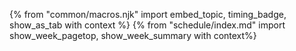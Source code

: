 {% from "common/macros.njk" import embed_topic, timing_badge, show_as_tab with context %}
{% from "schedule/index.md" import show_week_pagetop, show_week_summary with context%}

<include src="../../admin/common-notices-fragment.md#about-summary-tab" />
